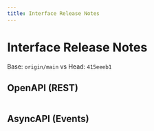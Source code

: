 ```yaml
---
title: Interface Release Notes
---
```


# Interface Release Notes

Base: `origin/main` vs Head: `415eeeb1`

## OpenAPI (REST)

```diff

```

## AsyncAPI (Events)

```diff

```

